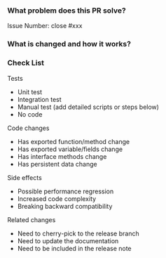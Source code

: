 <!--
Thank you for contributing to TiDB! Please read TiDB's [CONTRIBUTING](https://github.com/pingcap/tidb/blob/master/CONTRIBUTING.md) document **BEFORE** filing this PR.
-->

### What problem does this PR solve?
<!--
Please create an issue first to describe the problem.

There MUST be one line starting with "Issue Number:  " and 
linking the relevant issues via the "close" or "ref".

For more info, check https://pingcap.github.io/tidb-dev-guide/contribute-to-tidb/contribute-code.html#referring-to-an-issue.
-->

Issue Number: close #xxx

### What is changed and how it works?


### Check List <!--REMOVE the items that are not applicable-->

Tests <!-- At least one of them must be included. -->

 - Unit test
 - Integration test
 - Manual test (add detailed scripts or steps below)
 - No code

Code changes

 - Has exported function/method change
 - Has exported variable/fields change
 - Has interface methods change
 - Has persistent data change

Side effects

 - Possible performance regression
 - Increased code complexity
 - Breaking backward compatibility

Related changes

 - Need to cherry-pick to the release branch
 - Need to update the documentation
 - Need to be included in the release note
